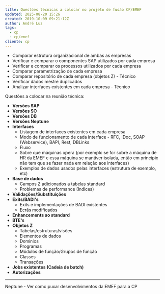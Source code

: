 ```yaml
---
title: Questões técnicas a colocar no projeto de fusão CP/EMEF
updated: 2025-08-20 15:26
created: 2019-10-09 09:21:12Z
author: André Luz
tags:
  - cp
  - cp/emef
cliente: cp
---
```


- Comparar estrutura organizacional de ambas as empresas
- Verificar e comparar o componentes SAP utilizados por cada empresa
- Verificar e comparar os processos utilizados por cada empresa
- Comparar parametrização de cada empresa
- Comparar repositório de cada empresa (objetos Z) - Técnico
- Verificar dados mestre duplicados
- Analizar interfaces existentes em cada empresa - Técnico

Questões a colocar na reunião técnica:

- **Versões SAP**
- **Versões SO**
- **Versões DB**
- **Versões Neptune**
- **Interfaces**
    - Listagem de interfaces existentes em cada empresa
    - Modo de funcionamento de cada interface - RFC, IDoc, SOAP (Webservice), BAPI, Rest, DBLinks
    - Fluxo
    - Sobre que máquinas opera (por exemplo se for sobre a máquina de HR da EMEF e essa máquina se mantiver isolada, então em principio não tem que se fazer nada em relação aos interfaces)
    - Exemplos de dados usados pelas interfaces (estrutura de exemplo, etc)
- **Base de dados**
    - Campos Z adicionados a tabelas standard
    - Problemas de performance (Indices)
- **Validações/Substituições**
- **Exits/BADI's**
    - Exits e implementações de BADI existentes
    - Ecrãs modificados
- **Enhancements ao standard**
- **BTE's**
- **Objetos Z**
    - Tabelas/estruturas/visões
    - Elementos de dados
    - Dominios
    - Programas
    - Módulos de função/Grupos de função
    - Classes
    - Transações
- **Jobs existentes (Cadeia de batch)**
- **Autorizações**

* * *

Neptune - Ver como puxar desenvolvimentos da EMEF para a CP